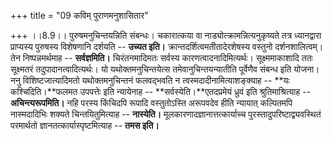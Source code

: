 +++
title = "09 कविम् पुराणमनुशासितार"

+++
।।8.9।। पुरुषमनुचिन्तयन्निति संबन्धः। चकारात्कया वा
नाड्योत्क्रामन्नित्यनुकृष्यते तत्र ध्यानद्वारा प्राप्यस्य पुरुषस्य
विशेषणानि दर्शयति -- **उच्यत इति।** क्रान्तदर्शित्वमतीतादेरशेषस्य
वस्तुनो दर्शनशालित्वम्। तेन निष्पन्नमर्थमाह -- **सर्वज्ञमिति।**
चिरंतनमादिमतः सर्वस्य कारणत्वादनादिमित्यर्थः। सूक्ष्ममाकाशादि ततः
सूक्ष्मतरं तदुपादानत्वादित्यर्थः। यो यथोक्तमनुचिन्तयेत्स
तमेवानुचिन्तयन्यातीति पूर्वेणैव संबन्ध इति योजना। ननु विशिष्टजात्यादिमतो
यथोक्तमनुचिन्तनं फलवद्भवति न त्वस्मदादीनामित्याशङ्क्याह -- **यः
कश्चिदिति।**फलमत उपपत्तेः इति न्यायेनाह -- **सर्वस्येति।**एतदप्रमेयं
ध्रुवं इति श्रुतिमाश्रित्याह -- **अचिन्त्यरूपमिति।** नहि परस्य किंचिदपि
रूपादि वस्तुतोऽस्ति अरूपवदेव हीति न्यायात् कल्पितमपि नास्मदादिभिः शक्यते
चिन्तयितुमित्याह -- **नास्येति।** मूलकारणादज्ञानात्तत्कार्याच्च
पुरस्तादुपरिष्टाद्व्यवस्थितं परमार्थतो ज्ञानतत्कार्यास्पृष्टमित्याह --
**तमस इति।**
